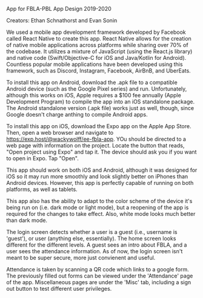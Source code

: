 App for FBLA-PBL App Design 2019-2020

Creators: Ethan Schnathorst and Evan Sonin


We used a mobile app development framework developed by Facebook called React Native to create this app. React Native allows for the creation of native mobile applications across platforms while sharing over 70% of the codebase. It utilizes a mixture of JavaScript (using the React.js library) and native code (Swift/Objective-C for iOS and Java/Kotlin for Android). Countless popular mobile applications have been developed using this framework, such as Discord, Instagram, Facebook, AirBnB, and UberEats.




To install this app on Android, download the .apk file to a compatible Android device (such as the Google Pixel series) and run. Unfortunately, although this works on iOS, Apple requires a $100 fee annually (Apple Development Program) to compile the app into an iOS standalone package. The Android standalone version (.apk file) works just as well, though, since Google doesn't charge anthing to compile Android apps.

To install this app on iOS, download the Expo app on the Apple App Store. Then, open a web browser and navigate to https://exp.host/@wackywolff/ee-fbla-app. YOu should be directed to a web page with information on the project. Locate the button that reads, "Open project using Expo" and tap it. The device should ask you if you want to open in Expo. Tap "Open". 


This app should work on both iOS and Android, although it was designed for iOS so it may run more smoothly and look slightly better on iPhones than Android devices. However, this app is perfectly capable of running on both platforms, as well as tablets.

This app also has the ability to adapt to the color scheme of the device it's being run on (i.e. dark mode or light mode), but a reopening of the app is required for the changes to take effect. Also, white mode looks much better than dark mode.

The login screen detects whether a user is a guest (i.e., username is 'guest'), or user (anything else, essentially). The home screen looks different for the different levels. A guest sees an intro about FBLA, and a user sees the attendance information. As of now, the login screen isn't meant to be super secure, more just convienent and useful.

Attendance is taken by scanning a QR code which links to a google form. The previously filled out forms can be viewed under the 'Attendance' page of the app. Miscellaneous pages are under the 'Misc' tab, including a sign out button to test different user privileges.
